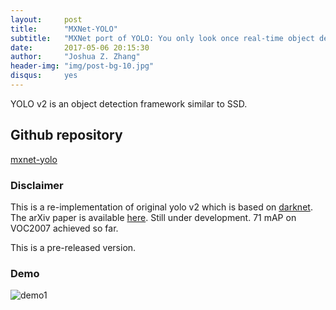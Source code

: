 ```yaml
---
layout:     post
title:      "MXNet-YOLO"
subtitle:   "MXNet port of YOLO: You only look once real-time object detector"
date:       2017-05-06 20:15:30
author:     "Joshua Z. Zhang"
header-img: "img/post-bg-10.jpg"
disqus:		yes
---
```


YOLO v2 is an object detection framework similar to SSD.

## Github repository

[mxnet-yolo](https://github.com/zhreshold/mxnet-yolo)

### Disclaimer
This is a re-implementation of original yolo v2 which is based on [darknet](https://github.com/pjreddie/darknet).
The arXiv paper is available [here](https://arxiv.org/pdf/1612.08242.pdf).
Still under development. 71 mAP on VOC2007 achieved so far.

This is a pre-released version.

### Demo

![demo1](https://user-images.githubusercontent.com/3307514/28980832-29bb0262-7904-11e7-83e3-a5fec65e0c70.png)
